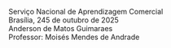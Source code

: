 Serviço Nacional de Aprendizagem Comercial  
Brasília, 245 de outubro de 2025  
Anderson de Matos Guimaraes  
Professor: Moisés Mendes de Andrade

#
